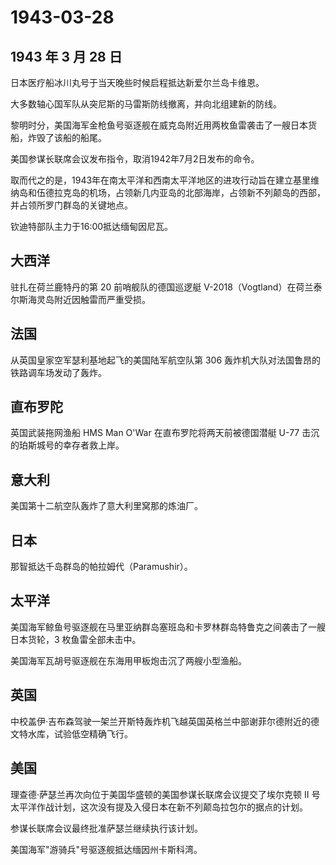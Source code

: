 # 1943-03-28

## 1943 年 3 月 28 日

日本医疗船冰川丸号于当天晚些时候启程抵达新爱尔兰岛卡维恩。

大多数轴心国军队从突尼斯的马雷斯防线撤离，并向北组建新的防线。

黎明时分，美国海军金枪鱼号驱逐舰在威克岛附近用两枚鱼雷袭击了一艘日本货船，炸毁了该船的船尾。

美国参谋长联席会议发布指令，取消1942年7月2日发布的命令。

取而代之的是，1943年在南太平洋和西南太平洋地区的进攻行动旨在建立基里维纳岛和伍德拉克岛的机场，占领新几内亚岛的北部海岸，占领新不列颠岛的西部，并占领所罗门群岛的关键地点。

钦迪特部队主力于16:00抵达缅甸因尼瓦。

## 大西洋

驻扎在荷兰鹿特丹的第 20 前哨舰队的德国巡逻艇
V-2018（Vogtland）在荷兰泰尔斯海灵岛附近因触雷而严重受损。

## 法国

从英国皇家空军瑟利基地起飞的美国陆军航空队第 306
轰炸机大队对法国鲁昂的铁路调车场发动了轰炸。

## 直布罗陀

英国武装拖网渔船 HMS Man O\'War 在直布罗陀将两天前被德国潜艇 U-77
击沉的珀斯城号的幸存者救上岸。

## 意大利

美国第十二航空队轰炸了意大利里窝那的炼油厂。

## 日本

那智抵达千岛群岛的帕拉姆代（Paramushir）。

## 太平洋

美国海军鲸鱼号驱逐舰在马里亚纳群岛塞班岛和卡罗林群岛特鲁克之间袭击了一艘日本货轮，3
枚鱼雷全部未击中。

美国海军瓦胡号驱逐舰在东海用甲板炮击沉了两艘小型渔船。

## 英国

中校盖伊·吉布森驾驶一架兰开斯特轰炸机飞越英国英格兰中部谢菲尔德附近的德文特水库，试验低空精确飞行。

## 美国

理查德·萨瑟兰再次向位于美国华盛顿的美国参谋长联席会议提交了埃尔克顿 II
号太平洋作战计划，这次没有提及入侵日本在新不列颠岛拉包尔的据点的计划。

参谋长联席会议最终批准萨瑟兰继续执行该计划。

美国海军"游骑兵"号驱逐舰抵达缅因州卡斯科湾。

